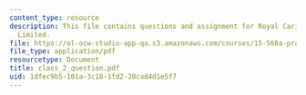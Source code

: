 ```yaml
---
content_type: resource
description: This file contains questions and assignment for Royal Caribbean Cruises
  Limited.
file: https://ol-ocw-studio-app-qa.s3.amazonaws.com/courses/15-568a-practical-information-technology-management-spring-2005/1dfec9b5101a3c181fd220cad4d1e5f7_class_2_question.pdf
file_type: application/pdf
resourcetype: Document
title: class_2_question.pdf
uid: 1dfec9b5-101a-3c18-1fd2-20cad4d1e5f7
---
```

